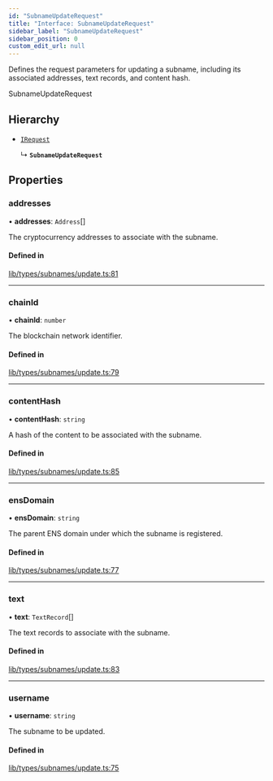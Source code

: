```yaml
---
id: "SubnameUpdateRequest"
title: "Interface: SubnameUpdateRequest"
sidebar_label: "SubnameUpdateRequest"
sidebar_position: 0
custom_edit_url: null
---
```


Defines the request parameters for updating a subname, including its associated addresses, text records,
and content hash.

 SubnameUpdateRequest

## Hierarchy

- [`IRequest`](IRequest.md)

  ↳ **`SubnameUpdateRequest`**

## Properties

### addresses

• **addresses**: `Address`[]

The cryptocurrency addresses to associate with the subname.

#### Defined in

[lib/types/subnames/update.ts:81](https://github.com/JustaName-id/JustaName-sdk/blob/1dd4ff6/packages/@justaname.id/sdk/src/lib/types/subnames/update.ts#L81)

___

### chainId

• **chainId**: `number`

The blockchain network identifier.

#### Defined in

[lib/types/subnames/update.ts:79](https://github.com/JustaName-id/JustaName-sdk/blob/1dd4ff6/packages/@justaname.id/sdk/src/lib/types/subnames/update.ts#L79)

___

### contentHash

• **contentHash**: `string`

A hash of the content to be associated with the subname.

#### Defined in

[lib/types/subnames/update.ts:85](https://github.com/JustaName-id/JustaName-sdk/blob/1dd4ff6/packages/@justaname.id/sdk/src/lib/types/subnames/update.ts#L85)

___

### ensDomain

• **ensDomain**: `string`

The parent ENS domain under which the subname is registered.

#### Defined in

[lib/types/subnames/update.ts:77](https://github.com/JustaName-id/JustaName-sdk/blob/1dd4ff6/packages/@justaname.id/sdk/src/lib/types/subnames/update.ts#L77)

___

### text

• **text**: `TextRecord`[]

The text records to associate with the subname.

#### Defined in

[lib/types/subnames/update.ts:83](https://github.com/JustaName-id/JustaName-sdk/blob/1dd4ff6/packages/@justaname.id/sdk/src/lib/types/subnames/update.ts#L83)

___

### username

• **username**: `string`

The subname to be updated.

#### Defined in

[lib/types/subnames/update.ts:75](https://github.com/JustaName-id/JustaName-sdk/blob/1dd4ff6/packages/@justaname.id/sdk/src/lib/types/subnames/update.ts#L75)
